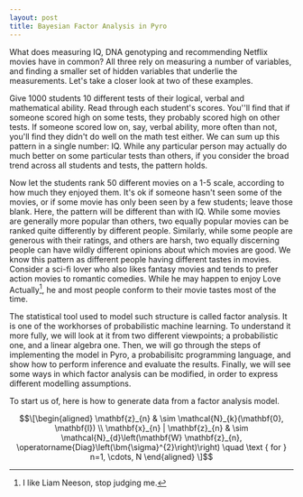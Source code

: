 ```yaml
---
layout: post
title: Bayesian Factor Analysis in Pyro
---
```


What does measuring IQ, DNA genotyping and recommending Netflix movies have in common? All three rely on measuring a number of variables, and finding a smaller set of hidden variables that underlie the measurements. Let's take a closer look at two of these examples.

Give 1000 students 10 different tests of their logical, verbal and mathematical ability. Read through each student's scores. You''ll find that if someone scored high on some tests, they probably scored high on other tests. If someone scored low on, say, verbal ability, more often than not, you'll find they didn't do well on the math test either. We can sum up this pattern in a single number: IQ. While any particular person may actually do much better on some particular tests than others, if you consider the broad trend across all students and tests, the pattern holds.

Now let the students rank 50 different movies on a 1-5 scale, according to how much they enjoyed them. It's ok if someone hasn't seen some of the movies, or if some movie has only been seen by a few students; leave those blank. Here, the pattern will be different than with IQ. While some movies are generally more popular than others, two equally popular movies can be ranked quite differently by different people. Similarly, while some people are generous with their ratings, and others are harsh, two equally discerning people can have wildly different opinions about which movies are good. We know this pattern as different people having different tastes in movies. Consider a sci-fi lover who also likes fantasy movies and tends to prefer action movies to romantic comedies. While he may happen to enjoy Love Actually[^1], he and most people conform to their movie tastes most of the time. 

The statistical tool used to model such structure is called factor analysis. It is one of the workhorses of probabilistic machine learning. To understand it more fully, we will look at it from two different viewpoints; a probabilistic one, and a linear algebra one. Then, we will go through the steps of implementing the model in Pyro, a probabilisitc programming language, and show how to perform inference and evaluate the results. Finally, we will see some ways in which factor analysis can be modified, in order to express different modelling assumptions.

To start us of, here is how to generate data from a factor analysis model.

$$\[\begin{aligned}
\mathbf{z}_{n} & \sim \mathcal{N}_{k}(\mathbf{0}, \mathbf{I}) \\
\mathbf{x}_{n} | \mathbf{z}_{n} & \sim \mathcal{N}_{d}\left(\mathbf{W} \mathbf{z}_{n}, \operatorname{Diag}\left(\bm{\sigma}^{2}\right)\right)  \quad \text { for } n=1, \cdots, N
\end{aligned}
\]$$




[^1]: I like Liam Neeson, stop judging me. 